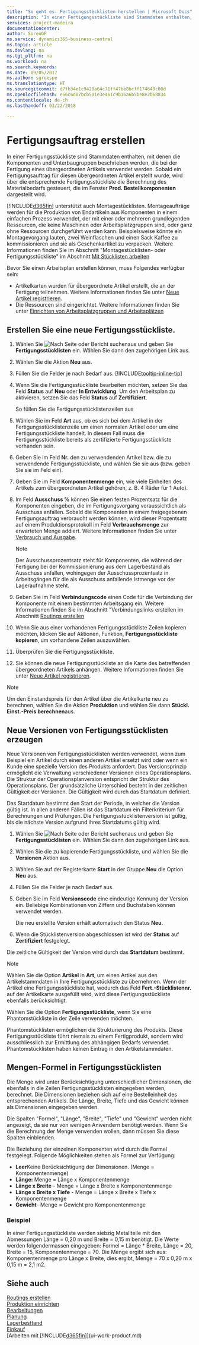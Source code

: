```yaml
---
title: "So geht es: Fertigungsstècklisten herstellen | Microsoft Docs"
description: "In einer Fertigungsstückliste sind Stammdaten enthalten, mit denen die Komponenten und Unterbaugruppen beschrieben werden, die bei der Fertigung eines übergeordneten Artikels verwendet werden. Sobald ein Fertigungsauftrag für diesen übergeordneten Artikel erstellt wurde, wird über die entsprechende Fertigungsstückliste die Berechnung des Materialbedarfs gesteuert, die im Fenster **Prod. Bestellkomponenten** dargestellt wird."
services: project-madeira
documentationcenter: 
author: SorenGP
ms.service: dynamics365-business-central
ms.topic: article
ms.devlang: na
ms.tgt_pltfrm: na
ms.workload: na
ms.search.keywords: 
ms.date: 09/05/2017
ms.author: sgroespe
ms.translationtype: HT
ms.sourcegitcommit: d7fb34e1c9428a64c71ff47be8bcff174649c00d
ms.openlocfilehash: e56c6d07bcb501e3e461c9b16a6b5be8e2b68834
ms.contentlocale: de-ch
ms.lasthandoff: 03/22/2018

---
```

# <a name="create-production-boms"></a>Fertigungsauftrag erstellen
In einer Fertigungsstückliste sind Stammdaten enthalten, mit denen die Komponenten und Unterbaugruppen beschrieben werden, die bei der Fertigung eines übergeordneten Artikels verwendet werden. Sobald ein Fertigungsauftrag für diesen übergeordneten Artikel erstellt wurde, wird über die entsprechende Fertigungsstückliste die Berechnung des Materialbedarfs gesteuert, die im Fenster **Prod. Bestellkomponenten** dargestellt wird.

[!INCLUDE[d365fin](includes/d365fin_md.md)] unterstützt auch Montagestücklisten. Montageaufträge werden für die Produktion von Endartikeln aus Komponenten in einem einfachen Prozess verwendet, der mit einer oder mehreren grundlegenden Ressourcen, die keine Maschinen oder Arbeitsplatzgruppen sind, oder ganz ohne Ressourcen durchgeführt werden kann. Beispielsweise könnte ein Montagevorgang lauten, zwei Weinflaschen und einen Sack Kaffee zu kommissionieren und sie als Geschenkartikel zu verpacken. Weitere Informationen finden Sie im Abschnitt "Montagestücklisten- oder Fertigungsstückliste" im Abschnitt [Mit Stücklisten arbeiten](inventory-how-work-BOMs.md)  

Bevor Sie einen Arbeitsplan erstellen können, muss Folgendes verfügbar sein:  

- Artikelkarten wurden für übergeordnete Artikel erstellt, die an der Fertigung teilnehmen. Weitere Informationen finden Sie unter [Neue Artikel registrieren](inventory-how-register-new-items.md).
- Die Ressourcen sind eingerichtet. Weitere Informationen finden Sie unter [Einrichten von Arbeitsplatzgruppen und Arbeitsplätzen](production-how-to-set-up-work-and-machine-centers.md)

## <a name="to-create-a-production-bom"></a>Erstellen Sie eine neue Fertigungsstückliste.  
1. Wählen Sie ![Nach Seite oder Bericht suchen](media/ui-search/search_small.png "Nach Seite oder Bericht suchen")aus und geben Sie **Fertigungsstücklisten** ein. Wählen Sie dann den zugehörigen Link aus.  
2. Wählen Sie die Aktion **Neu** aus.  
3. Füllen Sie die Felder je nach Bedarf aus. [!INCLUDE[tooltip-inline-tip](includes/tooltip-inline-tip_md.md)]
4. Wenn Sie die Fertigungsstückliste bearbeiten möchten, setzen Sie das Feld **Status** auf **Neu** oder **In Entwicklung**. Um den Arbeitsplan zu aktivieren, setzen Sie das Feld **Status** auf **Zertifiziert**.  

    So füllen Sie die Fertigungsstücklistenzeilen aus
5. Wählen Sie im Feld **Art** aus, ob es sich bei dem Artikel in der Fertigungsstücklistenzeile um einen normalen Artikel oder um eine Fertigungsstückliste handelt. In diesem Fall muss die Fertigungsstückliste bereits als zertifizierte Fertigungsstückliste vorhanden sein.  
6.  Geben Sie im Feld **Nr.** den zu verwendenden Artikel bzw. die zu verwendende Fertigungsstückliste, und wählen Sie sie aus (bzw. geben Sie sie im Feld ein).  
7.  Geben Sie im Feld **Komponentenmenge** ein, wie viele Einheiten des Artikels zum übergeordneten Artikel gehören, z. B. 4 Räder für 1 Auto).  
8.  Im Feld **Ausschuss %** können Sie einen festen Prozentsatz für die Komponenten eingeben, die im Fertigungsvorgang voraussichtlich als Ausschuss anfallen. Sobald die Komponenten in einem freigegebenen Fertigungsauftrag verbraucht werden können, wird dieser Prozentsatz auf einem Produktionsprotokoll im Feld **Verbrauchsmenge** zur erwarteten Menge addiert. Weitere Informationen finden Sie unter [Verbrauch und Ausgabe](production-how-to-register-consumption-and-output.md).  

    > [!NOTE]  
    >  Der Ausschussprozentsatz steht für Komponenten, die während der Fertigung bei der Kommissionierung aus dem Lagerbestand als Ausschuss anfallen, wohingegen der Ausschussprozentsatz in Arbeitsgängen für die als Ausschuss anfallende Istmenge vor der Lageraufnahme steht.  

9.  Geben Sie im Feld **Verbindungscode** einen Code für die Verbindung der Komponente mit einem bestimmten Arbeitsgang ein. Weitere Informationen finden Sie im Abschnitt "Verbindungslinks erstellen im Abschnitt [Routings erstellen](production-how-to-create-routings.md)
10. Wenn Sie aus einer vorhandenen Fertigungsstückliste Zeilen kopieren möchten, klicken Sie auf  Aktionen,  Funktion,  **Fertigungsstückliste kopieren**, um vorhandene Zeilen auszuwählen.  
11.  Überprüfen Sie die Fertigungsstückliste.  
12.  Sie können die neue Fertigungsstückliste an die Karte des betreffenden übergeordneten Artikels anhängen. Weitere Informationen finden Sie unter [Neue Artikel registrieren](inventory-how-register-new-items.md).  

> [!NOTE]  
>  Um den Einstandspreis für den Artikel über die Artikelkarte neu zu berechnen, wählen Sie die Aktion **Produktion** und wählen Sie dann **Stückl. Einst.-Preis berechnen**aus.  

## <a name="to-create-a-new-versions-of-a-production-bom"></a>Neue Versionen von Fertigungsstücklisten erzeugen
Neue Versionen von Fertigungsstücklisten werden verwendet, wenn zum Beispiel ein Artikel durch einen anderen Artikel ersetzt wird oder wenn ein Kunde eine spezielle Version des Produkts anfordert. Das Versionsprinzip ermöglicht die Verwaltung verschiedener Versionen eines Operationsplans. Die Struktur der Operationsplanversion entspricht der Struktur des Operationsplans. Der grundsätzliche Unterschied besteht in der zeitlichen Gültigkeit der Versionen. Die Gültigkeit wird durch das Startdatum definiert.  

Das Startdatum bestimmt den Start der Periode, in welcher die Version gültig ist. In allen anderen Fällen ist das Startdatum ein Filterkriterium für Berechnungen und Prüfungen. Die Fertigungsstücklistenversion ist gültig, bis die nächste Version aufgrund ihres Startdatums gültig wird.  

1.  Wählen Sie ![Nach Seite oder Bericht suchen](media/ui-search/search_small.png "Nach Seite oder Bericht suchen")aus und geben Sie **Fertigungsstücklisten** ein. Wählen Sie dann den zugehörigen Link aus.  
2.  Wählen Sie die zu kopierende Fertigungsstückliste, und wählen Sie die **Versionen** Aktion aus.  
3.  Wählen Sie auf der Registerkarte **Start** in der Gruppe **Neu** die Option **Neu** aus.  
4. Füllen Sie die Felder je nach Bedarf aus.
5. Geben Sie im Feld **Versionscode** eine eindeutige Kennung der Version ein. Beliebige Kombinationen von Ziffern und Buchstaben können verwendet werden.  

    Die neu erstellte Version erhält automatisch den Status **Neu**.
6. Wenn die Stücklistenversion abgeschlossen ist wird der **Status** auf **Zertifiziert** festgelegt.  

Die zeitliche Gültigkeit der Version wird durch das **Startdatum** bestimmt.  

> [!NOTE]  
>  Wählen Sie die Option **Artikel** in **Art**, um einen Artikel aus den Artikelstammdaten in Ihre Fertigungsstückliste zu übernehmen. Wenn der Artikel eine Fertigungsstückliste hat, wodurch das Feld **Fert.-Stücklistennr.** auf der Artikelkarte ausgefüllt wird, wird diese Fertigungsstückliste ebenfalls berücksichtigt.  
>   
>  Wählen Sie die Option **Fertigungsstückliste**, wenn Sie eine Phantomstückliste in der Zeile verwenden möchten.  
>   
>  Phantomstücklisten ermöglichen die Strukturierung des Produkts. Diese Fertigungsstückliste führt niemals zu einem Fertigprodukt, sondern wird ausschliesslich zur Ermittlung des abhängigen Bedarfs verwendet. Phantomstücklisten haben keinen Eintrag in den Artikelstammdaten.

## <a name="quantity-calculation-formula-on-production-boms"></a>Mengen-Formel in Fertigungsstücklisten  
Die Menge wird unter Berücksichtigung unterschiedlicher Dimensionen, die ebenfalls in die Zeilen Fertigungsstücklisten eingegeben werden, berechnet. Die Dimensionen beziehen sich auf eine Bestelleinheit des entsprechenden Artikels. Die Länge, Breite, Tiefe und das Gewicht können als Dimensionen eingegeben werden.  

Die Spalten "Formel", "Länge", "Breite", "Tiefe" und "Gewicht" werden nicht angezeigt, da sie nur von wenigen Anwendern benötigt werden. Wenn Sie die Berechnung der Menge verwenden wollen, dann müssen Sie diese Spalten einblenden.  

Die Beziehung der einzelnen Komponenten wird durch die Formel festgelegt. Folgende Möglichkeiten stehen als Formel zur Verfügung:  

-  **Leer**Keine Berücksichtigung der Dimensionen. (Menge = Komponentenmenge)  
-  **Länge:** Menge = Länge x Komponentenmenge  
-  **Länge x Breite** - Menge = Länge x Breite x Komponentenmenge  
-  **Länge x Breite x Tiefe** - Menge = Länge x Breite x Tiefe x Komponentenmenge  
-  **Gewicht**- Menge = Gewicht pro Komponentenmenge  

### <a name="example"></a>Beispiel  
In einer Fertigungsstückliste werden siebzig Metallteile mit den Abmessungen Länge = 0,20 m und Breite = 0,15 m benötigt. Die Werte werden folgendermassen eingegeben: Formel = Länge * Breite, Länge = 20, Breite = 15, Komponentenmenge = 70. Die Menge ergibt sich aus: Komponentenmenge pro Länge x Breite, dies ergibt, Menge = 70 x 0,20 m x 0,15 m = 2,1 m2.  

## <a name="see-also"></a>Siehe auch  
[Routings erstellen](production-how-to-create-routings.md)   
[Produktion einrichten](production-configure-production-processes.md)  
[Bearbeitungen](production-manage-manufacturing.md)    
[Planung](production-planning.md)   
[Lagerbesttand](inventory-manage-inventory.md)  
[Einkauf](purchasing-manage-purchasing.md)  
[Arbeiten mit [!INCLUDE[d365fin](includes/d365fin_md.md)]](ui-work-product.md)

